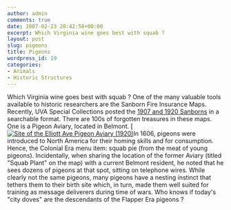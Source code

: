 ```yaml
---
author: admin
comments: true
date: 2007-02-23 20:42:58+00:00
excerpt: Which Virginia wine goes best with squab ?
layout: post
slug: pigeons
title: Pigeons
wordpress_id: 19
categories:
- Animals
- Historic Structures
---
```


Which Virginia wine goes best with squab ? One of the many valuable tools available to historic researchers are the Sanborn Fire Insurance Maps. Recently, UVA Special Collections posted the [1907 and 1920 Sanborns](http://fisher.lib.virginia.edu/collections/maps/sanborn/index.html) in a searchable format. There are 100s of forgotten treasures in these maps. One is a Pigeon Aviary, located in Belmont. [[![Site of the Elliott Ave Pigeon Aviary (1920)](http://www.locohistory.org/blog/wp-content/uploads/2007/02/aviarymap2.thumbnail.jpg)](http://www.locohistory.org/blog/wp-content/uploads/2007/02/aviarymap2.jpg)In 1606, pigeons were introduced to North America for their homing skills and for consumption. Hence, the Colonial Era menu item: squab pie (from the meat of young pigeons). Incidentally, when sharing the location of the former Aviary (titled "Squab Plant" on the map) with a current Belmont resident, he noted that he sees dozens of pigeons at that spot, sitting on telephone wires. While clearly not the same pigeons, many pigeons have a nesting instinct that tethers them to their birth site which, in turn, made them well suited for training as message deliverers during time of wars. Who knows if today's "city doves" are the descendants of the Flapper Era pigeons ?
